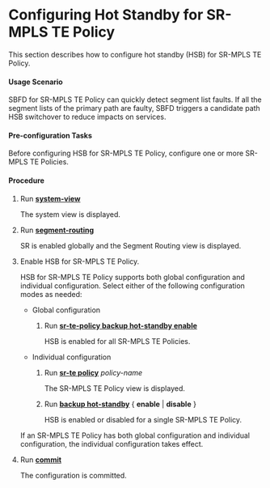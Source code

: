 Configuring Hot Standby for SR-MPLS TE Policy
=============================================

This section describes how to configure hot standby (HSB) for SR-MPLS TE Policy.

#### Usage Scenario

SBFD for SR-MPLS TE Policy can quickly detect segment list faults. If all the segment lists of the primary path are faulty, SBFD triggers a candidate path HSB switchover to reduce impacts on services.


#### Pre-configuration Tasks

Before configuring HSB for SR-MPLS TE Policy, configure one or more SR-MPLS TE Policies.


#### Procedure

1. Run [**system-view**](cmdqueryname=system-view)
   
   
   
   The system view is displayed.
2. Run [**segment-routing**](cmdqueryname=segment-routing)
   
   
   
   SR is enabled globally and the Segment Routing view is displayed.
3. Enable HSB for SR-MPLS TE Policy.
   
   
   
   HSB for SR-MPLS TE Policy supports both global configuration and individual configuration. Select either of the following configuration modes as needed:
   
   * Global configuration
     
     1. Run [**sr-te-policy backup hot-standby enable**](cmdqueryname=sr-te-policy+backup+hot-standby+enable)
        
        HSB is enabled for all SR-MPLS TE Policies.
   * Individual configuration
     
     1. Run [**sr-te policy**](cmdqueryname=sr-te+policy) *policy-name*
        
        The SR-MPLS TE Policy view is displayed.
     2. Run [**backup hot-standby**](cmdqueryname=backup+hot-standby) { **enable** | **disable** }
        
        HSB is enabled or disabled for a single SR-MPLS TE Policy.
   
   If an SR-MPLS TE Policy has both global configuration and individual configuration, the individual configuration takes effect.
4. Run [**commit**](cmdqueryname=commit)
   
   
   
   The configuration is committed.